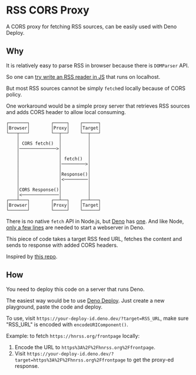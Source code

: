 # RSS CORS Proxy

A CORS proxy for fetching RSS sources, can be easily used with Deno Deploy.

## Why

It is relatively easy to parse RSS in browser because there is `DOMParser` API.

So one can [try write an RSS reader in JS](https://css-tricks.com/how-to-fetch-and-parse-rss-feeds-in-javascript/) that runs on localhost.

But most RSS sources cannot be simply `fetch`ed locally because of CORS policy.

One workaround would be a simple proxy server that retrieves RSS sources and adds CORS header to allow local consuming.

```
┌───────┐        ┌─────┐    ┌──────┐
│Browser│        │Proxy│    │Target│
└───┬───┘        └──┬──┘    └──┬───┘
    │               │          │    
    │ CORS fetch()  │          │    
    │──────────────>│          │    
    │               │          │    
    │               │ fetch()  │    
    │               │─────────>│    
    │               │          │    
    │               │Response()│    
    │               │<─────────│    
    │               │          │    
    │CORS Response()│          │    
    │<──────────────│          │    
┌───┴───┐        ┌──┴──┐    ┌──┴───┐
│Browser│        │Proxy│    │Target│
└───────┘        └─────┘    └──────┘
```

There is no native `fetch` API in Node.js, but [Deno](https://deno.land/) has [one](https://deno.land/manual@v1.17.3/runtime/web_platform_apis#codefetchcode-api). And like Node, [only a few lines](https://deno.land/manual@v1.17.3/examples/http_server#using-the-codestdhttpcode-library) are needed to start a webserver in Deno.

This piece of code takes a target RSS feed URL, fetches the content and sends to response with added CORS headers.

Inspired by [this repo](https://github.com/justjavac/deno_deploy_cors_proxy).

## How

You need to deploy this code on a server that runs Deno.

The easiest way would be to use [Deno Deploy](https://deno.com/deploy). Just create a new playground, paste the code and deploy.

To use, visit `https://your-deploy-id.deno.dev/?target=RSS_URL`, make sure "RSS_URL" is encoded with `encodeURIComponent()`.

Example: to fetch `https://hnrss.org/frontpage` locally:

1. Encode the URL to `https%3A%2F%2Fhnrss.org%2Ffrontpage`.
2. Visit `https://your-deploy-id.deno.dev/?target=https%3A%2F%2Fhnrss.org%2Ffrontpage` to get the proxy-ed response.
